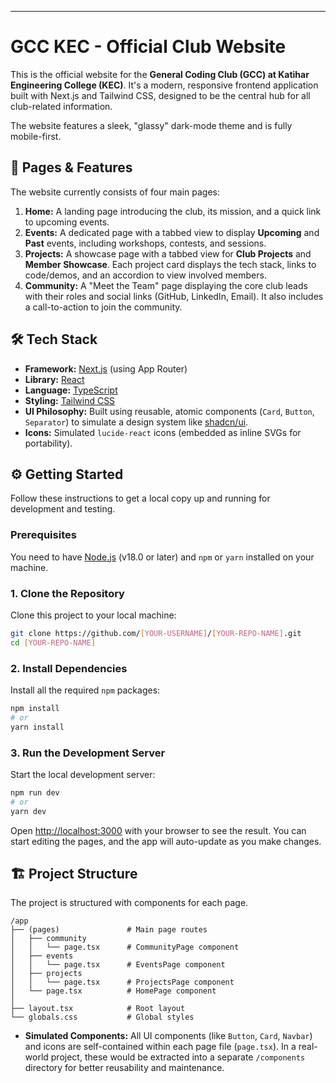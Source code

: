 
-----

# GCC KEC - Official Club Website

This is the official website for the **General Coding Club (GCC) at Katihar Engineering College (KEC)**. It's a modern, responsive frontend application built with Next.js and Tailwind CSS, designed to be the central hub for all club-related information.

The website features a sleek, "glassy" dark-mode theme and is fully mobile-first.

## 🚀 Pages & Features

The website currently consists of four main pages:

1.  **Home:** A landing page introducing the club, its mission, and a quick link to upcoming events.
2.  **Events:** A dedicated page with a tabbed view to display **Upcoming** and **Past** events, including workshops, contests, and sessions.
3.  **Projects:** A showcase page with a tabbed view for **Club Projects** and **Member Showcase**. Each project card displays the tech stack, links to code/demos, and an accordion to view involved members.
4.  **Community:** A "Meet the Team" page displaying the core club leads with their roles and social links (GitHub, LinkedIn, Email). It also includes a call-to-action to join the community.

## 🛠️ Tech Stack

  * **Framework:** [Next.js](https://nextjs.org/) (using App Router)
  * **Library:** [React](https://reactjs.org/)
  * **Language:** [TypeScript](https://www.typescriptlang.org/)
  * **Styling:** [Tailwind CSS](https://tailwindcss.com/)
  * **UI Philosophy:** Built using reusable, atomic components (`Card`, `Button`, `Separator`) to simulate a design system like [shadcn/ui](https://ui.shadcn.com/).
  * **Icons:** Simulated `lucide-react` icons (embedded as inline SVGs for portability).

## ⚙️ Getting Started

Follow these instructions to get a local copy up and running for development and testing.

### Prerequisites

You need to have [Node.js](https://nodejs.org/en/) (v18.0 or later) and `npm` or `yarn` installed on your machine.

### 1\. Clone the Repository

Clone this project to your local machine:

```bash
git clone https://github.com/[YOUR-USERNAME]/[YOUR-REPO-NAME].git
cd [YOUR-REPO-NAME]
```

### 2\. Install Dependencies

Install all the required `npm` packages:

```bash
npm install
# or
yarn install
```

### 3\. Run the Development Server

Start the local development server:

```bash
npm run dev
# or
yarn dev
```

Open [http://localhost:3000](https://www.google.com/search?q=http://localhost:3000) with your browser to see the result. You can start editing the pages, and the app will auto-update as you make changes.

## 🏗️ Project Structure

The project is structured with components for each page.

```
/app
├── (pages)               # Main page routes
│   ├── community
│   │   └── page.tsx      # CommunityPage component
│   ├── events
│   │   └── page.tsx      # EventsPage component
│   ├── projects
│   │   └── page.tsx      # ProjectsPage component
│   └── page.tsx          # HomePage component
│
├── layout.tsx            # Root layout
└── globals.css           # Global styles
```

  * **Simulated Components:** All UI components (like `Button`, `Card`, `Navbar`) and icons are self-contained within each page file (`page.tsx`). In a real-world project, these would be extracted into a separate `/components` directory for better reusability and maintenance.